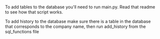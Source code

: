 To add tables to the database you'll need to run main.py. Read that readme to see how that script works.

To add history to the database make sure there is a table in the database that corresponds to the company name, then run 
add_history from the sql_functions file